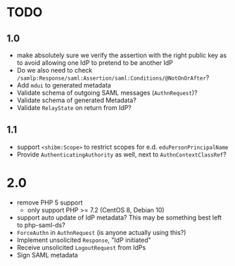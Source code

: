# TODO
 
## 1.0

- make absolutely sure we verify the assertion with the right public key as to
  avoid allowing one IdP to pretend to be another IdP
- Do we also need to check `/samlp:Response/saml:Assertion/saml:Conditions/@NotOnOrAfter`?
- Add `mdui` to generated metadata
- Validate schema of outgoing SAML messages (`AuthnRequest`)?
- Validate schema of generated Metadata?
- Validate `RelayState` on return from IdP?

## 1.1

- support `<shibm:Scope>` to restrict scopes for e.d. `eduPersonPrincipalName`
- Provide `AuthenticatingAuthority` as well, next to `AuthnContextClassRef`?

# 2.0

- remove PHP 5 support
  - only support PHP >= 7.2 (CentOS 8, Debian 10)
- support auto update of IdP metadata? This may be something best left to 
  php-saml-ds?
- `ForceAuthn` in `AuthnRequest` (is anyone actually using this?)
- Implement unsolicited `Response`, "IdP initiated"
- Receive unsolicited `LogoutRequest` from IdPs
- Sign SAML metadata
